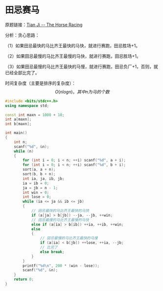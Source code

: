 # 田忌赛马

原题链接：[Tian Ji -- The Horse Racing](http://poj.org/problem?id=2287)

分析：贪心思路：

（1）如果田忌最快的马比齐王最快的马快，就进行赛跑，田忌胜场+1。

（2）如果田忌最慢的马比齐王最慢的马快，就进行赛跑，田忌胜场+1。

（3）如果田忌最慢的马比齐王最快的马慢，就进行赛跑，田忌负厂+1，否则，就已经全部比完了。

时间复杂度（主要是排序的复杂度）：
$$
O(nlogn)，其中n为马的个数
$$


```cpp
#include <bits/stdc++.h>
using namespace std;
 
const int maxn = 1000 + 10;
int a[maxn];
int b[maxn];

int main()
{
    int n;
    scanf("%d", &n);
    while (n)
    {
        for (int i = 0; i < n; ++i) scanf("%d", a + i);
        for (int i = 0; i < n; ++i) scanf("%d", b + i);
        sort(a, a + n);
        sort(b, b + n);
        int ia, ja, ib, jb;
        ia = ib = 0;
        ja = jb = n - 1;
        int win = 0;
        int lose = 0;
        while (ia <= ja && ib <= jb)
        {
            // 田忌最快的马比齐王最快的马快
            if (a[ja] > b[jb]) --ja, --jb, ++win;
            // 田忌最慢的马比齐王最慢的马快
            else if (a[ia] > b[ib]) ++ia, ++ib, ++win;
            else
            {
                // 田忌最慢的马比齐王最快的马慢
                if (a[ia] < b[jb]) ++lose, ++ia, --jb;
                // 比完了
                else break; 
            }
        }
        printf("%d\n", 200 * (win - lose));
        scanf("%d", &n);
    }
    return 0;
}
```

